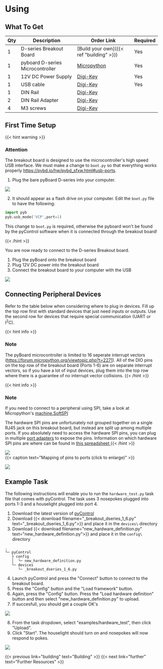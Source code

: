 # Using

## What To Get

| Qty | Description                    | Order Link                                                           | Required |
|---|----------------------------------|----------------------------------------------------------------------|----------|
| 1 | D-series Breakout Board          | [Build your own]({{< ref "building" >}})                             | Yes      |
| 1 | pyboard D-series Microcontroller | [Micropython](https://store.micropython.org/product/PYBD-SF6-W4F2)   | Yes      |
| 1 | 12V DC Power Supply              | [Digi-Key](https://www.digikey.com/products/en?keywords=102-3631-ND) | Yes      |
| 1 | USB cable                        | [Digi-Key](https://www.digikey.com/products/en?keywords=380-1431-ND) | Yes      |
| 1 | DIN Rail                         | [Digi-Key](https://www.digikey.com/short/prn3bb)                     |          |
| 2 | DIN Rail Adapter                 | [Digi-Key](https://www.digikey.com/products/en?keywords=277-2296-nd) |          |
| 4 | M3 screws                        | [Digi-Key](https://www.digikey.com/products/en?keywords=335-1156-ND) |          |


## First Time Setup

{{< hint warning >}}
### <i class="fas fa-exclamation-triangle"></i> **Attention** 

The breakout board is designed to use the microcontroller's high speed USB interface. We must make a change to ``boot.py`` so that everything works properly https://pybd.io/hw/pybd_sfxw.html#usb-ports.

1. Plug the bare pyBoard D-series into your computer. 

![](board_setup.jpg)


2. It should appear as a flash drive on your computer. Edit the ``boot.py`` file to have the following:

```python
import pyb
pyb.usb_mode('VCP',port=1)
```

This change to ``boot.py`` is required, otherwise the pyboard won't be found by the pyControl software when it is connected through the breakout board! 

{{< /hint >}}

You are now ready to connect to the D-series Breakout board.

1. Plug the pyBoard onto the breakout board
2. Plug 12V DC power into the breakout board
3. Connect the breakout board to your computer with the USB

![](plugged_in.jpg)


## Connecting Peripheral Devices
Refer to the table below when considering where to plug in devices. Fill up the top row first with standard devices that just need inputs or outputs. Use the second row for devices that require special communication (UART or I<sup>2</sup>C).

{{< hint info >}}
### <i class="fas fa-info-circle"></i> Note
The pyBoard microcontroller is limited to 16 seperate interrupt vectors (https://forum.micropython.org/viewtopic.php?t=2271). 
All of the DIO pins on the top row of the breakout board (Ports 1-6) are on separate interrupt vectors, so if you have a lot of input devices, plug them into the top row where there is a guarantee of no interrupt vector collisions.
{{< /hint >}}

{{< hint info >}}
### <i class="fas fa-info-circle"></i> Note
If you need to connect to a peripheral using SPI, take a look at Micropython's [machine.SoftSPI](https://docs.micropython.org/en/latest/library/machine.SPI.html)

The hardware SPI pins are unfortunately not grouped together on a single RJ45 jack on this breakout board, but instead are split up among multiple ports. 
If you absolutely need to access the hardware SPI pins, you can plug in multiple [port adapters](https://open-ephys.org/pycontrol/pycontrol-peripherals) to expose the pins. 
Information on which hardware SPI pins are where can be found in <a href="spi_ports.xlsx" download > <i class="fa fa-download"></i>this spreadsheet </a>
{{< /hint >}}

<a href="pinouts.jpg">
  <img src="pinouts.jpg" >
  </img>
</a>
<br>
{{< caption text="Mapping of pins to ports (click to enlarge)" >}}

![](board_front_labeled.jpg)

## Example Task
The following instructions will enable you to run the ``hardware_test.py`` task file that comes with pyControl. The task uses 3 nosepokes plugged into ports 1-3 and a houselight plugged into port 4.

1. Download the latest version of [pyControl](https://github.com/pyControl/code/releases)
2. Download {{< download filename="_breakout_dseries_1_6.py" text="_breakout_dseries_1_6.py">}} and place it in the ``devices\`` directory
3. Download {{< download filename="new_hardware_definition.py" text="new_hardware_definition.py">}} and place it in the ``config\`` directory

```
.
└─ pyControl
   ├ config
   │  └─ new_hardware_definition.py
   └─ devices
      └─ _breakout_dseries_1_6.py
```

<!-- .. #pyControl
.. ##config
.. ###new_hardware_definition_1_6.py
.. ##devices
.. ###_breakout_dseries.py -->


4. Launch pyControl and press the "Connect" button to connect to the breakout board.
5. Press the "Config" button and the "Load framework" button. 
6. Again, press the "Config" button. Press the "Load hardware definition" button and then select "new_hardware_definition.py" to upload.
7. If succesfull, you should get a couple OK's

![](upload.png)

8. From the task dropdown, select "examples/hardware_test", then click "Upload".
9. Click "Start". The houselight should turn on and nosepokes will now respond to pokes.

![](task_running.png)



{{< previous link="building" text="Building" >}}
{{< next link="further" text="Further Resources" >}}
